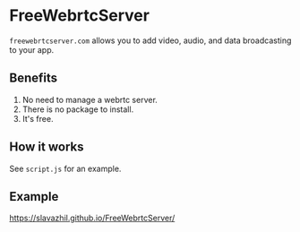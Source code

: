 # FreeWebrtcServer

`freewebrtcserver.com` allows you to add video, audio, and data broadcasting to your app.

## Benefits
1. No need to manage a webrtc server.
2. There is no package to install.
3. It's free.

## How it works
See `script.js` for an example.

## Example
https://slavazhil.github.io/FreeWebrtcServer/ 

